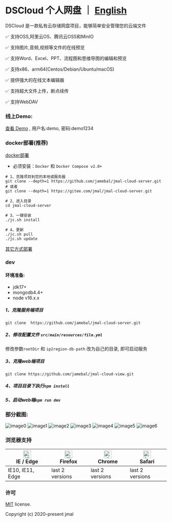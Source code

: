 # DSCloud 个人网盘 ｜ [English](https://github.com/jamebal/jmal-cloud-view/blob/master/README_en_US.md)
DSCloud 是一款私有云存储网盘项目，能够简单安全管理您的云端文件

✅ 支持OSS,阿里云OS、腾讯云OSS和MinIO

✅ 支持图片,音频,视频等文件的在线预览

✅ 支持Word、Excel、PPT、流程图和思维导图的编辑和预览

✅ 支持x86、arm64(Centos/Debian/Ubuntu/macOS)

✅ 提供强大的在线文本编辑器

✅ 支持超大文件上传，断点续传

✅ 支持WebDAV

### 线上Demo:
[查看 Demo](https://jmal.cc/demo) , 用户名:demo, 密码:demo1234

### docker部署(推荐)
[docker部署](https://jmal.cc/mv572)
- 必须安装：`Docker` 和 `Docker Compose v2.0+`

```shell
# 1、克隆项目到您的本地或服务器
git clone --depth=1 https://github.com/jamebal/jmal-cloud-server.git
# 或者
git clone --depth=1 https://gitee.com/jmal/jmal-cloud-server.git

# 2、进入目录
cd jmal-cloud-server

# 3、一键安装
./jc.sh install

# 4、更新
./jc.sh pull
./jc.sh update
```
[其它方式部署](https://jmal.cc/b75gm)

### dev
#### 环境准备:
- jdk17+
- mongodb4.4+
- node v16.x.x

##### 1、克隆服务端项目
`git clone  https://github.com/jamebal/jmal-cloud-server.git`
##### 2、修改配置文件 `src/main/resources/file.yml`
修改参数`rootDir` 和 `ip2region-db-path` 改为自己的目录, 即可启动服务
##### 3、克隆web端项目
`git clone https://github.com/jamebal/jmal-cloud-view.git`
##### 4、项目目录下执行`npm install`
##### 5、启动web端`npm run dev`


### 部分截图:
![image0](./doc/%E6%88%AA%E5%B1%8F%20192.png)
![image1](./doc/%E6%88%AA%E5%B1%8F%2028.png)
![image2](./doc/%E6%88%AA%E5%B1%8F%2029.png)
![image3](./doc/%E6%88%AA%E5%B1%8F%2030.png)
![image4](./doc/%E6%88%AA%E5%B1%8F%2031.png)
![image5](./doc/%E6%88%AA%E5%B1%8F%2032.png)
![image6](./doc/%E6%88%AA%E5%B1%8F%2033.png)

### 浏览器支持

| [<img src="https://raw.githubusercontent.com/alrra/browser-logos/master/src/edge/edge_48x48.png" alt="IE / Edge" width="24px" height="24px" />](http://godban.github.io/browsers-support-badges/)</br>IE / Edge | [<img src="https://raw.githubusercontent.com/alrra/browser-logos/master/src/firefox/firefox_48x48.png" alt="Firefox" width="24px" height="24px" />](http://godban.github.io/browsers-support-badges/)</br>Firefox | [<img src="https://raw.githubusercontent.com/alrra/browser-logos/master/src/chrome/chrome_48x48.png" alt="Chrome" width="24px" height="24px" />](http://godban.github.io/browsers-support-badges/)</br>Chrome | [<img src="https://raw.githubusercontent.com/alrra/browser-logos/master/src/safari/safari_48x48.png" alt="Safari" width="24px" height="24px" />](http://godban.github.io/browsers-support-badges/)</br>Safari |
| --------- | --------- | --------- | --------- |
| IE10, IE11, Edge| last 2 versions| last 2 versions| last 2 versions

### 许可

[MIT](https://github.com/jamebal/jmal-cloud-view/blob/master/LICENSE) license.

Copyright (c) 2020-present jmal
